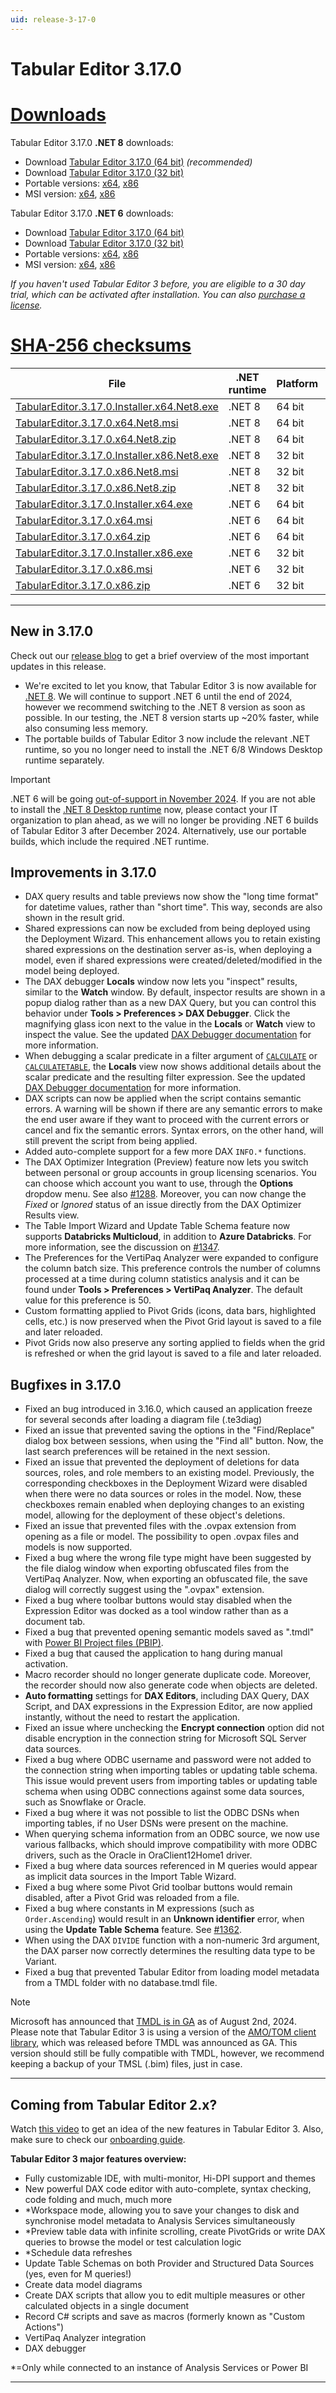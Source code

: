 ```yaml
---
uid: release-3-17-0
---
```

# Tabular Editor 3.17.0

# [**Downloads**](#tab/downloads)

Tabular Editor 3.17.0 **.NET 8** downloads:

- Download [Tabular Editor 3.17.0 (64 bit)](https://cdn.tabulareditor.com/files/TabularEditor.3.17.0.Installer.x64.Net8.exe) *(recommended)*
- Download [Tabular Editor 3.17.0 (32 bit)](https://cdn.tabulareditor.com/files/TabularEditor.3.17.0.Installer.x86.Net8.exe)
- Portable versions: [x64](https://cdn.tabulareditor.com/files/TabularEditor.3.17.0.x64.Net8.zip), [x86](https://cdn.tabulareditor.com/files/TabularEditor.3.17.0.x86.Net8.zip)
- MSI version: [x64](https://cdn.tabulareditor.com/files/TabularEditor.3.17.0.x64.Net8.msi), [x86](https://cdn.tabulareditor.com/files/TabularEditor.3.17.0.x86.Net8.msi)

Tabular Editor 3.17.0 **.NET 6** downloads:

- Download [Tabular Editor 3.17.0 (64 bit)](https://cdn.tabulareditor.com/files/TabularEditor.3.17.0.Installer.x64.exe)
- Download [Tabular Editor 3.17.0 (32 bit)](https://cdn.tabulareditor.com/files/TabularEditor.3.17.0.Installer.x86.exe)
- Portable versions: [x64](https://cdn.tabulareditor.com/files/TabularEditor.3.17.0.x64.zip), [x86](https://cdn.tabulareditor.com/files/TabularEditor.3.17.0.x86.zip)
- MSI version: [x64](https://cdn.tabulareditor.com/files/TabularEditor.3.17.0.x64.msi), [x86](https://cdn.tabulareditor.com/files/TabularEditor.3.17.0.x86.msi)

*If you haven't used Tabular Editor 3 before, you are eligible to a 30 day trial, which can be activated after installation. You can also [purchase a license](https://tabulareditor.com/licensing).*

# [**SHA-256 checksums**](#tab/checksums)

| File | .NET runtime | Platform | SHA-256 |
| -- | -- | -- | -- |
| [TabularEditor.3.17.0.Installer.x64.Net8.exe](https://cdn.tabulareditor.com/files/TabularEditor.3.17.0.Installer.x64.Net8.exe) | .NET 8 | 64 bit | `9D0609022B672A1E47FF78D0DE2FA2C1451A1661E41D95391F33E6B5144BC58B` |
| [TabularEditor.3.17.0.x64.Net8.msi](https://cdn.tabulareditor.com/files/TabularEditor.3.17.0.x64.Net8.msi)                     | .NET 8 | 64 bit | `8A9768B969A7D22D8956A11C6CF46AF78C6070B7153F08C44576360A7C278421` |
| [TabularEditor.3.17.0.x64.Net8.zip](https://cdn.tabulareditor.com/files/TabularEditor.3.17.0.x64.Net8.zip)                     | .NET 8 | 64 bit | `7E279D9395D3F7EB426293589414D520033CE8621C2364882489080D07DB81A1` |
| [TabularEditor.3.17.0.Installer.x86.Net8.exe](https://cdn.tabulareditor.com/files/TabularEditor.3.17.0.Installer.x86.Net8.exe) | .NET 8 | 32 bit | `0FAD1867F9496F3DCDC6B31AA163451102C42CFA6C5FE05B89114C76DD568ACA` |
| [TabularEditor.3.17.0.x86.Net8.msi](https://cdn.tabulareditor.com/files/TabularEditor.3.17.0.x86.Net8.msi)                     | .NET 8 | 32 bit | `6CFD937E0B69F56800FF0411AAEA65CA2109316D4B1B2231E41634CBCEDDB096` |
| [TabularEditor.3.17.0.x86.Net8.zip](https://cdn.tabulareditor.com/files/TabularEditor.3.17.0.x86.Net8.zip)                     | .NET 8 | 32 bit | `A81F137DE5EB572A06DB93865CB75818A595A80B30E486232A395ED5BABD114F` |
| [TabularEditor.3.17.0.Installer.x64.exe](https://cdn.tabulareditor.com/files/TabularEditor.3.17.0.Installer.x64.exe)           | .NET 6 | 64 bit | `4594B299DC4469EB5767F542F7CD242A10A7C89DEB52AE5987DACDE75B7C985C` |
| [TabularEditor.3.17.0.x64.msi](https://cdn.tabulareditor.com/files/TabularEditor.3.17.0.x64.msi)                               | .NET 6 | 64 bit | `F77CEC56BAA47ACB1B981CB6C4117A4F3BC5C803C65532A7D4AEDFF03EA45E93` |
| [TabularEditor.3.17.0.x64.zip](https://cdn.tabulareditor.com/files/TabularEditor.3.17.0.x64.zip)                               | .NET 6 | 64 bit | `C5B8A3F5AEBA292E3390036399BDC8551093A9030379D3BE359676EDF660C643` |
| [TabularEditor.3.17.0.Installer.x86.exe](https://cdn.tabulareditor.com/files/TabularEditor.3.17.0.Installer.x86.exe)           | .NET 6 | 32 bit | `34889BAE93D1C1E6C1BD7FCBF7B82F02DE974018B8C123D260EF894D0954F454` |
| [TabularEditor.3.17.0.x86.msi](https://cdn.tabulareditor.com/files/TabularEditor.3.17.0.x86.msi)                               | .NET 6 | 32 bit | `28D167AF729AB0C1BAD6F76A010F5907DE7A5717B01E0ADAD7CBFB1ADD0E7917` |
| [TabularEditor.3.17.0.x86.zip](https://cdn.tabulareditor.com/files/TabularEditor.3.17.0.x86.zip)                               | .NET 6 | 32 bit | `DED76DB0F699B6024F1AF768D32DF134B8D5CFED1B33C489FD2BE0349DD931CA` |

***

## New in 3.17.0

Check out our [release blog](https://blog.tabulareditor.com/2024/08/14/tabular-editor-3-august-2024-release) to get a brief overview of the most important updates in this release.

- We're excited to let you know, that Tabular Editor 3 is now available for [.NET 8](https://learn.microsoft.com/en-us/dotnet/core/whats-new/dotnet-8/overview). We will continue to support .NET 6 until the end of 2024, however we recommend switching to the .NET 8 version as soon as possible. In our testing, the .NET 8 version starts up ~20% faster, while also consuming less memory.
- The portable builds of Tabular Editor 3 now include the relevant .NET runtime, so you no longer need to install the .NET 6/8 Windows Desktop runtime separately.

> [!IMPORTANT]
> .NET 6 will be going [out-of-support in November 2024](https://dotnet.microsoft.com/en-us/platform/support/policy/dotnet-core). If you are not able to install the [.NET 8 Desktop runtime](https://dotnet.microsoft.com/en-us/download/dotnet/8.0/runtime) now, please contact your IT organization to plan ahead, as we will no longer be providing .NET 6 builds of Tabular Editor 3 after December 2024. Alternatively, use our portable builds, which include the required .NET runtime.

## Improvements in 3.17.0

- DAX query results and table previews now show the "long time format" for datetime values, rather than "short time". This way, seconds are also shown in the result grid.
- Shared expressions can now be excluded from being deployed using the Deployment Wizard. This enhancement allows you to retain existing shared expressions on the destination server as-is, when deploying a model, even if shared expressions were created/deleted/modified in the model being deployed.
- The DAX debugger **Locals** window now lets you "inspect" results, similar to the **Watch** window. By default, inspector results are shown in a popup dialog rather than as a new DAX Query, but you can control this behavior under **Tools > Preferences > DAX Debugger**. Click the magnifying glass icon next to the value in the **Locals** or **Watch** view to inspect the value. See the updated [DAX Debugger documentation](xref:dax-debugger#locals) for more information.
- When debugging a scalar predicate in a filter argument of [`CALCULATE`](https://dax.guide/calculate) or [`CALCULATETABLE`](https://dax.guide/calculatetable), the **Locals** view now shows additional details about the scalar predicate and the resulting filter expression. See the updated [DAX Debugger documentation](xref:dax-debugger#scalar-predicates) for more information.
- DAX scripts can now be applied when the script contains semantic errors. A warning will be shown if there are any semantic errors to make the end user aware if they want to proceed with the current errors or cancel and fix the semantic errors. Syntax errors, on the other hand, will still prevent the script from being applied.
- Added auto-complete support for a few more DAX `INFO.*` functions.
- The DAX Optimizer Integration (Preview) feature now lets you switch between personal or group accounts in group licensing scenarios. You can choose which account you want to use, through the **Options** dropdow menu. See also [#1288](https://github.com/TabularEditor/TabularEditor3/issues/1288). Moreover, you can now change the *Fixed* or *Ignored* status of an issue directly from the DAX Optimizer Results view.
- The Table Import Wizard and Update Table Schema feature now supports **Databricks Multicloud**, in addition to **Azure Databricks**. For more information, see the discussion on [#1347](https://github.com/TabularEditor/TabularEditor3/discussions/1347).
- The Preferences for the VertiPaq Analyzer were expanded to configure the column batch size. This preference controls the number of columns processed at a time during column statistics analysis and it can be found under **Tools > Preferences > VertiPaq Analyzer**. The default value for this preference is 50.
- Custom formatting applied to Pivot Grids (icons, data bars, highlighted cells, etc.) is now preserved when the Pivot Grid layout is saved to a file and later reloaded.
- Pivot Grids now also preserve any sorting applied to fields when the grid is refreshed or when the grid layout is saved to a file and later reloaded.

## Bugfixes in 3.17.0

- Fixed an bug introduced in 3.16.0, which caused an application freeze for several seconds after loading a diagram file (.te3diag)
- Fixed an issue that prevented saving the options in the "Find/Replace" dialog box between sessions, when using the "Find all" button. Now, the last search preferences will be retained in the next session.
- Fixed an issue that prevented the deployment of deletions for data sources, roles, and role members to an existing model. Previously, the corresponding checkboxes in the Deployment Wizard were disabled when there were no data sources or roles in the model. Now, these checkboxes remain enabled when deploying changes to an existing model, allowing for the deployment of these object's deletions.
- Fixed an issue that prevented files with the .ovpax extension from opening as a file or model. The possibility to open .ovpax files and models is now supported.
- Fixed a bug where the wrong file type might have been suggested by the file dialog window when exporting obfuscated files from the VertiPaq Analyzer. Now, when exporting an obfuscated file, the save dialog will correctly suggest using the ".ovpax" extension.
- Fixed a bug where toolbar buttons would stay disabled when the Expression Editor was docked as a tool window rather than as a document tab.
- Fixed a bug that prevented opening semantic models saved as ".tmdl" with [Power BI Project files (PBIP)](https://learn.microsoft.com/en-us/power-bi/developer/projects/projects-overview). 
- Fixed a bug that caused the application to hang during manual activation.
- Macro recorder should no longer generate duplicate code. Moreover, the recorder should now also generate code when objects are deleted.
- **Auto formatting** settings for **DAX Editors**, including DAX Query, DAX Script, and DAX expressions in the Expression Editor, are now applied instantly, without the need to restart the application.
- Fixed an issue where unchecking the **Encrypt connection** option did not disable encryption in the connection string for Microsoft SQL Server data sources.
- Fixed a bug where ODBC username and password were not added to the connection string when importing tables or updating table schema. This issue would prevent users from importing tables or updating table schema when using ODBC connections against some data sources, such as Snowflake or Oracle.
- Fixed a bug where it was not possible to list the ODBC DSNs when importing tables, if no User DSNs were present on the machine.
- When querying schema information from an ODBC source, we now use various fallbacks, which should improve compatibility with more ODBC drivers, such as the Oracle in OraClient12Home1 driver.
- Fixed a bug where data sources referenced in M queries would appear as implicit data sources in the Import Table Wizard.
- Fixed a bug where some Pivot Grid toolbar buttons would remain disabled, after a Pivot Grid was reloaded from a file.
- Fixed a bug where constants in M expressions (such as `Order.Ascending`) would result in an **Unknown identifier** error, when using the **Update Table Schema** feature. See [#1362](https://github.com/TabularEditor/TabularEditor3/issues/1362).
- When using the DAX `DIVIDE` function with a non-numeric 3rd argument, the DAX parser now correctly determines the resulting data type to be Variant.
- Fixed a bug that prevented Tabular Editor from loading model metadata from a TMDL folder with no database.tmdl file.

> [!NOTE]
> Microsoft has announced that [TMDL is in GA](https://powerbi.microsoft.com/en-us/blog/announcing-general-availability-of-tabular-model-definition-language-tmdl/) as of August 2nd, 2024. Please note that Tabular Editor 3 is using a version of the [AMO/TOM client library](https://www.nuget.org/packages/Microsoft.AnalysisServices.NetCore.retail.amd64/19.79.1.1), which was released before TMDL was announced as GA. This version should still be fully compatible with TMDL, however, we recommend keeping a backup of your TMSL (.bim) files, just in case.

---
## Coming from Tabular Editor 2.x?

Watch [this video](https://www.youtube.com/watch?v=pt3DdcjfImY) to get an idea of the new features in Tabular Editor 3. Also, make sure to check our [onboarding guide](https://docs.tabulareditor.com/onboarding/index.html).

**Tabular Editor 3 major features overview:**
- Fully customizable IDE, with multi-monitor, Hi-DPI support and themes
- New powerful DAX code editor with auto-complete, syntax checking, code folding and much, much more
- *Workspace mode, allowing you to save your changes to disk and synchronise model metadata to Analysis Services simultaneously
- *Preview table data with infinite scrolling, create PivotGrids or write DAX queries to browse the model or test calculation logic
- *Schedule data refreshes
- Update Table Schemas on both Provider and Structured Data Sources (yes, even for M queries!)
- Create data model diagrams
- Create DAX scripts that allow you to edit multiple measures or other calculated objects in a single document
- Record C# scripts and save as macros (formerly known as "Custom Actions")
- VertiPaq Analyzer integration
- DAX debugger

*=Only while connected to an instance of Analysis Services or Power BI

---
